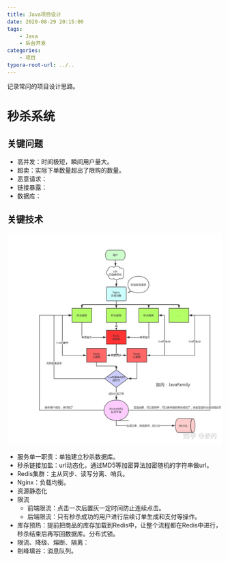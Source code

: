 ```yaml
---
title: Java项目设计
date: 2020-08-29 20:15:00
tags: 
	- Java
	- 后台开发
categories:
	- 项目
typora-root-url: ../..
---
```


记录常问的项目设计思路。

<!--more-->

# 秒杀系统

## 关键问题

- 高并发：时间极短，瞬间用户量大。
- 超卖：实际下单数量超出了限购的数量。
- 恶意请求：
- 链接暴露：
- 数据库：

## 关键技术

![preview](/images/Java%E9%A1%B9%E7%9B%AE%E8%AE%BE%E8%AE%A1/v2-8aade443815c569af8599b0683e04b69_r.jpg)

- 服务单一职责：单独建立秒杀数据库。
- 秒杀链接加盐：url动态化，通过MD5等加密算法加密随机的字符串做url。
- Redis集群：主从同步、读写分离、哨兵。
- Nginx：负载均衡。
- 资源静态化
- 限流
  - 前端限流：点击一次后置灰一定时间防止连续点击。
  - 后端限流：只有秒杀成功的用户进行后续订单生成和支付等操作。
- 库存预热：提前把商品的库存加载到Redis中，让整个流程都在Redis中进行，秒杀结束后再写回数据库。分布式锁。
- 限流、降级、熔断、隔离：
- 削峰填谷：消息队列。
